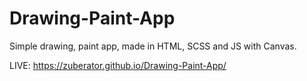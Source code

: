 # Drawing-Paint-App
Simple drawing, paint app, made in HTML, SCSS and JS with Canvas.

LIVE: https://zuberator.github.io/Drawing-Paint-App/
